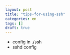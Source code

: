 ```yaml
---
layout: post
title: "tips-for-using-ssh"
categories: en
tags: []
draft: true
---
```


- config in ./ssh
- sshd config
